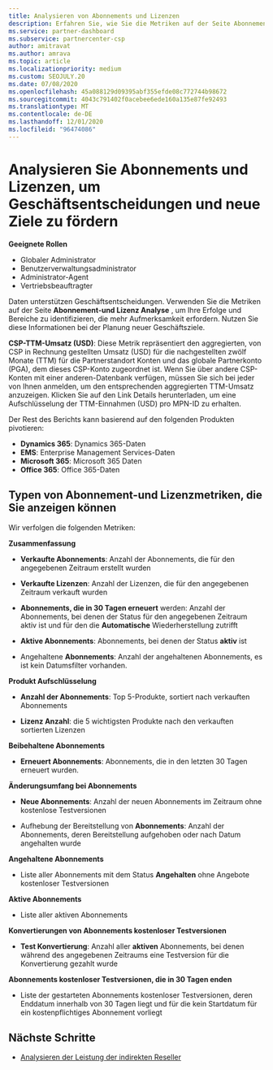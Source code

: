 ```yaml
---
title: Analysieren von Abonnements und Lizenzen
description: Erfahren Sie, wie Sie die Metriken auf der Seite Abonnement-und Lizenz Analyse verwenden, um Ihre Erfolge und Bereiche zu identifizieren, die mehr Aufmerksamkeit erfordern.
ms.service: partner-dashboard
ms.subservice: partnercenter-csp
author: amitravat
ms.author: amrava
ms.topic: article
ms.localizationpriority: medium
ms.custom: SEOJULY.20
ms.date: 07/08/2020
ms.openlocfilehash: 45a088129d09395abf355efde08c772744b98672
ms.sourcegitcommit: 4043c791402f0acebee6ede160a135e87fe92493
ms.translationtype: MT
ms.contentlocale: de-DE
ms.lasthandoff: 12/01/2020
ms.locfileid: "96474086"
---
```

# <a name="analyze-subscriptions-and-licenses-to-help-you-drive-business-decisions-and-new-goals"></a>Analysieren Sie Abonnements und Lizenzen, um Geschäftsentscheidungen und neue Ziele zu fördern

**Geeignete Rollen**

- Globaler Administrator
- Benutzerverwaltungsadministrator
- Administrator-Agent
- Vertriebsbeauftragter

Daten unterstützen Geschäftsentscheidungen. Verwenden Sie die Metriken auf der Seite **Abonnement-und Lizenz Analyse** , um Ihre Erfolge und Bereiche zu identifizieren, die mehr Aufmerksamkeit erfordern. Nutzen Sie diese Informationen bei der Planung neuer Geschäftsziele.

**CSP-TTM-Umsatz (USD)**: Diese Metrik repräsentiert den aggregierten, von CSP in Rechnung gestellten Umsatz (USD) für die nachgestellten zwölf Monate (TTM) für die Partnerstandort Konten und das globale Partnerkonto (PGA), dem dieses CSP-Konto zugeordnet ist. Wenn Sie über andere CSP-Konten mit einer anderen-Datenbank verfügen, müssen Sie sich bei jeder von Ihnen anmelden, um den entsprechenden aggregierten TTM-Umsatz anzuzeigen.  Klicken Sie auf den Link Details herunterladen, um eine Aufschlüsselung der TTM-Einnahmen (USD) pro MPN-ID zu erhalten.

Der Rest des Berichts kann basierend auf den folgenden Produkten pivotieren:

 - **Dynamics 365**: Dynamics 365-Daten  
 - **EMS**: Enterprise Management Services-Daten  
 - **Microsoft 365**: Microsoft 365 Daten  
 - **Office 365**: Office 365-Daten  


## <a name="types-of-subscription-and-license-metrics-you-can-view"></a>Typen von Abonnement-und Lizenzmetriken, die Sie anzeigen können

Wir verfolgen die folgenden Metriken:

**Zusammenfassung**  
 - **Verkaufte Abonnements**: Anzahl der Abonnements, die für den angegebenen Zeitraum erstellt wurden  
  
 - **Verkaufte Lizenzen**: Anzahl der Lizenzen, die für den angegebenen Zeitraum verkauft wurden  
  
 - **Abonnements, die in 30 Tagen erneuert** werden: Anzahl der Abonnements, bei denen der Status für den angegebenen Zeitraum aktiv ist und für den die **Automatische** Wiederherstellung zutrifft
 
 - **Aktive Abonnements**: Abonnements, bei denen der Status **aktiv** ist  
 
 - Angehaltene **Abonnements**: Anzahl der angehaltenen Abonnements, es ist kein Datumsfilter vorhanden.  

**Produkt Aufschlüsselung**
  
 - **Anzahl der Abonnements**: Top 5-Produkte, sortiert nach verkauften Abonnements  
 
 - **Lizenz Anzahl**: die 5 wichtigsten Produkte nach den verkauften sortierten Lizenzen

**Beibehaltene Abonnements**

 - **Erneuert Abonnements**: Abonnements, die in den letzten 30 Tagen erneuert wurden.  

**Änderungsumfang bei Abonnements**  
 - **Neue Abonnements**: Anzahl der neuen Abonnements im Zeitraum ohne kostenlose Testversionen  
 
 - Aufhebung der Bereitstellung von **Abonnements**: Anzahl der Abonnements, deren Bereitstellung aufgehoben oder nach Datum angehalten wurde  

**Angehaltene Abonnements** 
 
 - Liste aller Abonnements mit dem Status **Angehalten** ohne Angebote kostenloser Testversionen  
  
**Aktive Abonnements**

 - Liste aller aktiven Abonnements  

**Konvertierungen von Abonnements kostenloser Testversionen**  

 - **Test Konvertierung**: Anzahl aller **aktiven** Abonnements, bei denen während des angegebenen Zeitraums eine Testversion für die Konvertierung gezahlt wurde  

**Abonnements kostenloser Testversionen, die in 30 Tagen enden**  

 - Liste der gestarteten Abonnements kostenloser Testversionen, deren Enddatum innerhalb von 30 Tagen liegt und für die kein Startdatum für ein kostenpflichtiges Abonnement vorliegt  

## <a name="next-steps"></a>Nächste Schritte

- [Analysieren der Leistung der indirekten Reseller](analyze-indirect-resellers.md)